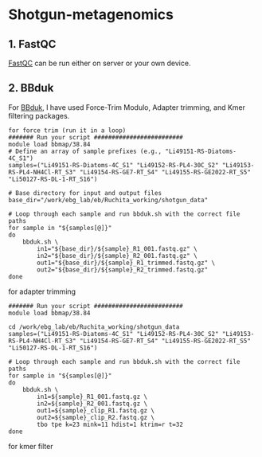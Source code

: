 # Shotgun-metagenomics
## 1. FastQC
[FastQC](https://github.com/s-andrews/FastQC) can be run either on server or your own device. 

## 2. BBduk
For [BBduk](https://jgi.doe.gov/data-and-tools/software-tools/bbtools/bb-tools-user-guide/bbduk-guide/), I have used Force-Trim Modulo, Adapter trimming, and Kmer filtering packages.

```
for force trim (run it in a loop)
####### Run your script #########################
module load bbmap/38.84 
# Define an array of sample prefixes (e.g., "Li49151-RS-Diatoms-4C_S1")
samples=("Li49151-RS-Diatoms-4C_S1" "Li49152-RS-PL4-30C_S2" "Li49153-RS-PL4-NH4Cl-RT_S3" "Li49154-RS-GE7-RT_S4" "Li49155-RS-GE2022-RT_S5" "Li50127-RS-DL-1-RT_S16")

# Base directory for input and output files
base_dir="/work/ebg_lab/eb/Ruchita_working/shotgun_data"

# Loop through each sample and run bbduk.sh with the correct file paths
for sample in "${samples[@]}"
do
    bbduk.sh \
        in1="${base_dir}/${sample}_R1_001.fastq.gz" \
        in2="${base_dir}/${sample}_R2_001.fastq.gz" \
        out1="${base_dir}/${sample}_R1_trimmed.fastq.gz" \
        out2="${base_dir}/${sample}_R2_trimmed.fastq.gz"
done
```
for  adapter trimming
```
####### Run your script #########################
module load bbmap/38.84

cd /work/ebg_lab/eb/Ruchita_working/shotgun_data
samples=("Li49151-RS-Diatoms-4C_S1" "Li49152-RS-PL4-30C_S2" "Li49153-RS-PL4-NH4Cl-RT_S3" "Li49154-RS-GE7-RT_S4" "Li49155-RS-GE2022-RT_S5" "Li50127-RS-DL-1-RT_S16")

# Loop through each sample and run bbduk.sh with the correct file paths
for sample in "${samples[@]}"
do
    bbduk.sh \
        in1=${sample}_R1_001.fastq.gz \
        in2=${sample}_R2_001.fastq.gz \
        out1=${sample}_clip_R1.fastq.gz \
        out2=${sample}_clip_R2.fastq.gz \
        tbo tpe k=23 mink=11 hdist=1 ktrim=r t=32
done
```
for kmer filter
```


```
